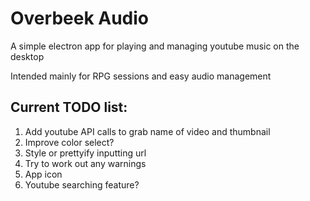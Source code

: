 # Overbeek Audio

A simple electron app for playing and managing youtube music on the desktop

Intended mainly for RPG sessions and easy audio management

## Current TODO list:

1. Add youtube API calls to grab name of video and thumbnail
2. Improve color select?
3. Style or prettyify inputting url
4. Try to work out any warnings
5. App icon
6. Youtube searching feature?
